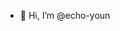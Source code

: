 - 👋 Hi, I’m @echo-youn

<!---
echo-youn/echo-youn is a ✨ special ✨ repository because its `README.md` (this file) appears on your GitHub profile.
You can click the Preview link to take a look at your changes.
--->
